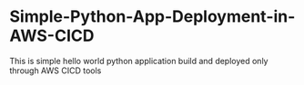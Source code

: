 # Simple-Python-App-Deployment-in-AWS-CICD
This is simple hello world python application build and deployed only through AWS CICD tools
